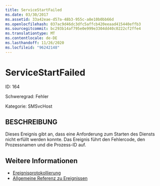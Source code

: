 ```yaml
---
title: ServiceStartFailed
ms.date: 03/30/2017
ms.assetid: 33a42eae-d57a-48b3-955c-a8e10b0bb66d
ms.openlocfilehash: 037ac9d46dc3dfc5affcb420eeaad415440effb3
ms.sourcegitcommit: bc293b14af795e0e999e3304dd40c0222cf2ffe4
ms.translationtype: MT
ms.contentlocale: de-DE
ms.lasthandoff: 11/26/2020
ms.locfileid: "96242148"
---
```

# <a name="servicestartfailed"></a>ServiceStartFailed

ID: 164  
  
 Schweregrad: Fehler  
  
 Kategorie: SMSvcHost  
  
## <a name="description"></a>BESCHREIBUNG  

 Dieses Ereignis gibt an, dass eine Anforderung zum Starten des Diensts nicht erfüllt werden konnte. Das Ereignis führt den Fehlercode, den Prozessnamen und die Prozess-ID auf.  
  
## <a name="see-also"></a>Weitere Informationen

- [Ereignisprotokollierung](index.md)
- [Allgemeine Referenz zu Ereignissen](events-general-reference.md)
